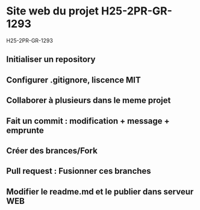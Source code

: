 # Site web du projet  H25-2PR-GR-1293
H25-2PR-GR-1293

## Initialiser un repository
## Configurer .gitignore, liscence MIT
## Collaborer à plusieurs dans le meme projet
## Fait un commit : modification + message + emprunte 
## Créer des brances/Fork 
## Pull request : Fusionner ces branches 
## Modifier le readme.md et le publier dans serveur WEB
